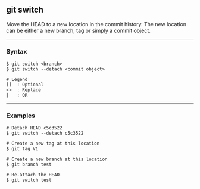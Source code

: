 ## git switch
Move the HEAD to a new location in the commit history. The new location can
be either a new branch, tag or simply a commit object.

-------------------------------------------------------------------------------
### Syntax
```
$ git switch <branch>
$ git switch --detach <commit object>

# Legend
[]  : Optional
<>  : Replace
|   : OR
```

-------------------------------------------------------------------------------
### Examples
```shell
# Detach HEAD c5c3522
$ git switch --detach c5c3522

# Create a new tag at this location
$ git tag V1

# Create a new branch at this location
$ git branch test

# Re-attach the HEAD
$ git switch test
```